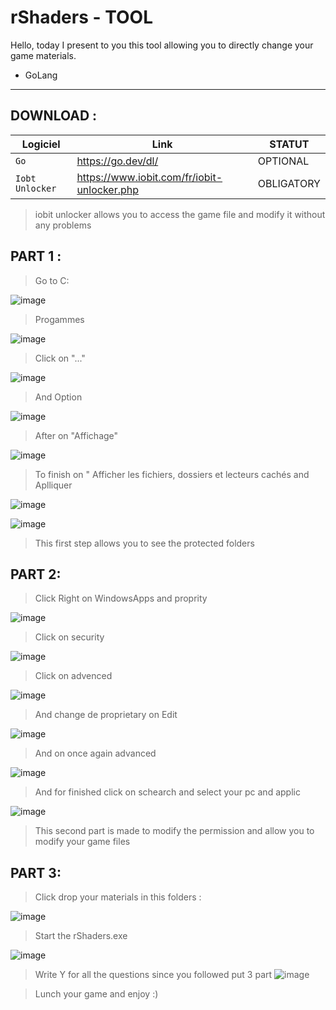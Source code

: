 # rShaders - TOOL

Hello, today I present to you this tool allowing you to directly change your game materials.

- GoLang

--------------------------------------------------------

## DOWNLOAD :


| Logiciel                       | Link     | STATUT                                               
|--------------------------------|-------------------------------------------------------------------|-------
| `Go`            | https://go.dev/dl/ | OPTIONAL
| `Iobt Unlocker`     | https://www.iobit.com/fr/iobit-unlocker.php | OBLIGATORY

> iobit unlocker allows you to access the game file and modify it without any problems

## PART 1 :
> Go to C:

 ![image](https://github.com/user-attachments/assets/70a06714-0ee6-4937-88af-d6466b8aabda)

> Progammes

![image](https://github.com/user-attachments/assets/ae142852-9815-4dfc-a24e-db094e2880e4)

> Click on "..."

 ![image](https://github.com/user-attachments/assets/d7b4d360-46ac-4eec-aec3-a7e955c9c315)

>And Option

 ![image](https://github.com/user-attachments/assets/9b1bfde6-6f20-4cf7-8ae5-a7e6b34b8644)

>After on "Affichage"

![image](https://github.com/user-attachments/assets/6d4d271e-c83e-4218-b24e-e53889963803)

> To finish on " Afficher les fichiers, dossiers et lecteurs cachés and Aplliquer

 ![image](https://github.com/user-attachments/assets/92fefd56-89a2-4f70-a86e-158550053e8c)

 ![image](https://github.com/user-attachments/assets/ee61a3a3-0dce-43dc-b552-d666cf4bc247)

> This first step allows you to see the protected folders

## PART 2:

> Click Right on WindowsApps and proprity

![image](https://github.com/user-attachments/assets/09f9174c-75f1-40d4-a2af-158a54b21c08)

> Click on security

 ![image](https://github.com/user-attachments/assets/45596c6b-02bd-4a14-b80e-5a4da92b0b57)

> Click on advenced

![image](https://github.com/user-attachments/assets/1bf88ca8-e13a-48a4-9f0a-1496083821f6)

> And change de proprietary on Edit

![image](https://github.com/user-attachments/assets/63c4a14e-3af1-435a-9369-54ced453e5c2)

> And  on once again advanced

![image](https://github.com/user-attachments/assets/bd834eae-5ee9-4c71-8381-f46b93547328)

> And for finished click on schearch and select your pc and applic

![image](https://github.com/user-attachments/assets/c172a522-aa3f-471c-b15e-45f9fd45716b)


> This second part is made to modify the permission and allow you to modify your game files

## PART 3:

> Click drop your materials in this folders :

 ![image](https://github.com/user-attachments/assets/1fb2c0e5-cc5b-4a46-91ed-547c2367a31e)

> Start the rShaders.exe

![image](https://github.com/user-attachments/assets/f4e34210-041c-4afd-8279-4ff5af2b24ac)

> Write Y for all the questions since you followed put 3 part
![image](https://github.com/user-attachments/assets/b7c7d0f7-af59-42b5-aff4-722ee46be719)

> Lunch your game and enjoy :)

